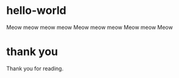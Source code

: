 # hello-world

Meow meow meow meow
Meow meow meow
Meow meow
Meow

# thank you

Thank you for reading.
